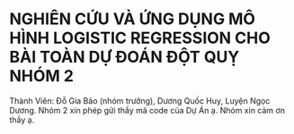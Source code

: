 # NGHIÊN CỨU VÀ ỨNG DỤNG MÔ HÌNH LOGISTIC REGRESSION CHO BÀI TOÀN DỰ ĐOÁN ĐỘT QUỴ NHÓM 2
Thành Viên: Đỗ Gia Bảo (nhóm trưởng), Dương Quốc Huy, Luyện Ngọc Dương.
Nhóm 2 xin phép gửi thầy mã code của Dự Án ạ. 
Nhóm xin cảm ơn thầy ạ.
